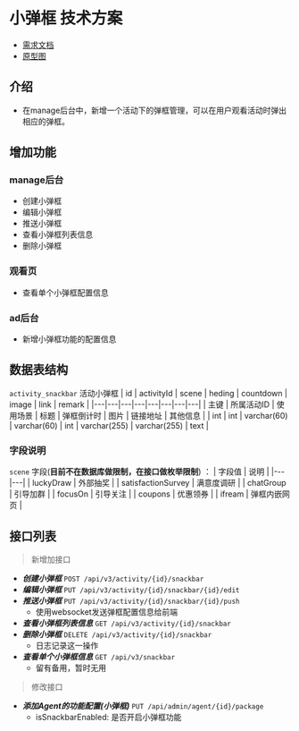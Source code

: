 # 小弹框 技术方案

* [需求文档](https://upyun.feishu.cn/wiki/wikcnWw1sC1DAOrLpANuAKz1ZLb)
* [原型图](https://ln16hr.axshare.com)

## 介绍
* 在manage后台中，新增一个活动下的弹框管理，可以在用户观看活动时弹出相应的弹框。

## 增加功能

### manage后台
 * 创建小弹框
 * 编辑小弹框
 * 推送小弹框
 * 查看小弹框列表信息
 * 删除小弹框

### 观看页
 * 查看单个小弹框配置信息

### ad后台
 * 新增小弹框功能的配置信息

## 数据表结构
`activity_snackbar` 活动小弹框
|   id  |   activityId  |   scene   |   heding  |   countdown   |   image   |   link    |   remark  |
|---|---|---|---|---|---|---|---|
| 主键  |   所属活动ID  |   使用场景    |   标题    |   弹框倒计时  |   图片    |   链接地址    |   其他信息    |
|   int |   int |   varchar(60) |   varchar(60) |   int |   varchar(255)    |   varchar(255)    |   text    |   

### 字段说明

`scene` 字段(**目前不在数据库做限制，在接口做枚举限制**) ：
|   字段值  |   说明    |
|---|---|
|   luckyDraw   |   外部抽奖    |
|   satisfactionSurvey  |   满意度调研  |
|   chatGroup   |   引导加群    |
|   focusOn |   引导关注    |
|   coupons |   优惠领券    |
|   ifream  |   弹框内嵌网页    |


## 接口列表

> 新增加接口
* ***创建小弹框*** `POST /api/v3/activity/{id}/snackbar`
* ***编辑小弹框*** `PUT /api/v3/activity/{id}/snackbar/{id}/edit`
* ***推送小弹框*** `PUT /api/v3/activity/{id}/snackbar/{id}/push`
    * 使用websocket发送弹框配置信息给前端
* ***查看小弹框列表信息*** `GET /api/v3/activity/{id}/snackbar`
* ***删除小弹框*** `DELETE /api/v3/activity/{id}/snackbar`
    * 日志记录这一操作
* ***查看单个小弹框信息*** `GET /api/v3/snackbar`
    * 留有备用，暂时无用

> 修改接口

* ***添加Agent的功能配置(小弹框)*** `PUT /api/admin/agent/{id}/package` 
    * isSnackbarEnabled: 是否开启小弹框功能